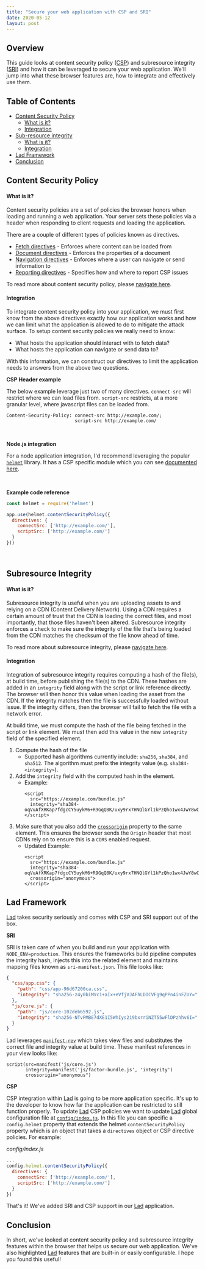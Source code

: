 ```yaml
---
title: "Secure your web application with CSP and SRI"
date: 2020-05-12
layout: post
---
```



## Overview

This guide looks at content security policy ([CSP][]) and subresource integrity ([SRI][]) and how it can be leveraged to secure your web application. We'll jump into what these browser features are, how to integrate and effectively use them.


## Table of Contents

* [Content Security Policy](#content-security-policy)
  * [What is it?](#what-is-it)
  * [Integration](#integration)
* [Sub-resource integrity](#sub-resource-integrity)
  * [What is it?](#what-is-it-2)
  * [Integration](#integration-2)
* [Lad Framework](#lad-framework)
* [Conclusion](#conclusion)

## Content Security Policy

#### What is it?
Content security policies are a set of policies the browser honors when loading and running a web application. Your server sets these policies via a header when responding to client requests and loading the application.

There are a couple of different types of policies known as directives.
- [Fetch directives][] - Enforces where content can be loaded from
- [Document directives][] - Enforces the properties of a document
- [Navigation directives][] - Enforces where a user can navigate or send information to
- [Reporting directives][] - Specifies how and where to report CSP issues

To read more about content security policy, please [navigate here](https://developer.mozilla.org/en-US/docs/Web/HTTP/CSP).

#### Integration
To integrate content security policy into your application, we must first know from the above directives exactly how our application works and how we can limit what the application is allowed to do to mitigate the attack surface. To setup content security policies we really need to know:
- What hosts the application should interact with to fetch data?
- What hosts the application can navigate or send data to?

With this information, we can construct our directives to limit the application needs to answers from the above two questions.

**CSP Header example**

The below example leverage just two of many directives. `connect-src` will restrict where we can load files from. `script-src` restricts, at a more granular level, where javascript files can be loaded from.
```
Content-Security-Policy: connect-src http://example.com/;
                         script-src http://example.com/
```

<br />

**Node.js integration**

For a node application integration, I'd recommend leveraging the popular [`helmet`](https://helmetjs.github.io/) library. It has a CSP specific module which you can see [documented here](https://helmetjs.github.io/docs/csp/).

<br />

**Example code reference**
```js
const helmet = require('helmet')

app.use(helmet.contentSecurityPolicy({
  directives: {
    connectSrc: ['http://example.com/'],
    scriptSrc: ['http://example.com/']
  }
}))
```

<br />

## Subresource Integrity

#### What is it?
Subresource integrity is useful when you are uploading assets to and relying on a CDN (Content Delivery Network). Using a CDN requires a certain amount of trust that the CDN is loading the correct files, and most importantly, that those files haven't been altered. Subresource integrity enforces a check to make sure the integrity of the file that's being loaded from the CDN matches the checksum of the file know ahead of time.

To read more about subresource integrity, please [navigate here](https://developer.mozilla.org/en-US/docs/Web/Security/Subresource_Integrity).

#### Integration
Integration of subresource integrity requires computing a hash of the file(s), at build time, before publishing the file(s) to the CDN. These hashes are added in an `integrity` field along with the script or link reference directly. The browser will then honor this value when loading the asset from the CDN. If the integrity matches then the file is successfully loaded without issue. If the integrity differs, then the browser will fail to fetch the file with a network error.

At build time, we must compute the hash of the file being fetched in the script or link element. We must then add this value in the new `integrity` field of the specified element.

1. Compute the hash of the file
    * Supported hash algorithms currently include: `sha256`, `sha384`, and `sha512`. The algorithm must prefix the integrity value (e.g. `sha384-<integrity>`).
1. Add the `integrity` field with the computed hash in the element.
    * Example:
      ```
      <script
        src="https://example.com/bundle.js"
        integrity="sha384-oqVuAfXRKap7fdgcCY5uykM6+R9GqQ8K/uxy9rx7HNQlGYl1kPzQho1wx4JwY8wC">
      </script>
      ```
1. Make sure that you also add the [`crossorigin`](https://developer.mozilla.org/en-US/docs/Web/HTML/Attributes/crossorigin) property to the same element. This ensures the browser sends the `Origin` header that most CDNs rely on to ensure this is a `CORS` enabled request.
    * Updated Example:
      ```
      <script
        src="https://example.com/bundle.js"
        integrity="sha384-oqVuAfXRKap7fdgcCY5uykM6+R9GqQ8K/uxy9rx7HNQlGYl1kPzQho1wx4JwY8wC"
        crossorigin="anonymous">
      </script>
      ```

## Lad Framework
[Lad][] takes security seriously and comes with CSP and SRI support out of the box.

**SRI**

SRI is taken care of when you build and run your application with `NODE_ENV=production`. This ensures the frameworks build pipeline computes the integrity hash, injects this into the related element and maintains mapping files known as `sri-manifest.json`. This file looks like:
```json
{
  "css/app.css": {
    "path": "css/app-96d67200ca.css",
    "integrity": "sha256-z4y0biMVc1+aIx+eVfjVJAFhLDICVFg9qPPn4inFZUY="
  },
  "js/core.js": {
    "path": "js/core-102deb6592.js",
    "integrity": "sha256-NTvPMBE7dXE1I5WhIys2i9bxrriNZT55wFlDPzhhv6I="
  }
}
```

Lad leverages [`manifest-rev`](https://github.com/ladjs/manifest-rev) which takes view files and substitutes the correct file and integrity value at build time. These manifest references in your view looks like:
```
script(src=manifest('js/core.js')
       integrity=manifest('js/factor-bundle.js', 'integrity')
       crossorigin="anonymous")
```

**CSP**

CSP integration within [Lad][] is going to be more application specific. It's up to the developer to know how far the application can be restricted to still function properly. To update [Lad][] CSP policies we want to update [Lad][] global configuration file at [`config/index.js`](https://github.com/ladjs/lad/blob/master/template/config/index.js). In this file you can specific a `config.helmet` property that extends the helmet `contentSecurityPolicy` property which is an object that takes a `directives` object or CSP directive policies. For example:

*config/index.js*
```js
...
config.helmet.contentSecurityPolicy({
  directives: {
    connectSrc: ['http://example.com/'],
    scriptSrc: ['http://example.com/']
  }
})
```

That's it! We've added SRI and CSP support in our [Lad][] application.

## Conclusion
In short, we've looked at content security policy and subresource integrity features within the browser that helps us secure our web application. We've also highlighted [Lad][] features that are built-in or easily configurable. I hope you found this useful!


[Lad]: https://github.com/ladjs/lad
[CSP]: https://developer.mozilla.org/en-US/docs/Web/HTTP/Headers/Content-Security-Policy
[SRI]: https://developer.mozilla.org/en-US/docs/Web/Security/Subresource_Integrity
[Fetch directives]: https://developer.mozilla.org/en-US/docs/Glossary/Fetch_directive
[Document directives]: https://developer.mozilla.org/en-US/docs/Glossary/Document_directive
[Navigation directives]: https://developer.mozilla.org/en-US/docs/Glossary/Navigation_directive
[Reporting directives]: https://developer.mozilla.org/en-US/docs/Glossary/Reporting_directive
